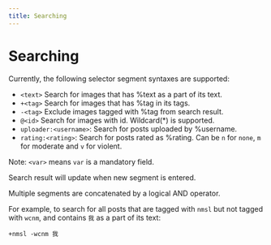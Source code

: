 ```yaml
---
title: Searching
---
```


# Searching

Currently, the following selector segment syntaxes are supported:  

- `<text>` Search for images that has %text as a part of its text.
- `+<tag>` Search for images that has %tag in its tags.
- `-<tag>` Exclude images tagged with %tag from search result.
- `@<id>` Search for images with id. Wildcard(*) is supported.
- `uploader:<username>`: Search for posts uploaded by %username.
- `rating:<rating>`: Search for posts rated as %rating. Can be `n` for `none`, `m` for moderate and `v` for violent.

Note: `<var>` means `var` is a mandatory field.

Search result will update when new segment is entered.

Multiple segments are concatenated by a logical AND operator.  

For example, to search for all posts that are tagged with `nmsl` but not tagged with `wcnm`, and contains `我` as a part of its text:

```
+nmsl -wcnm 我
```